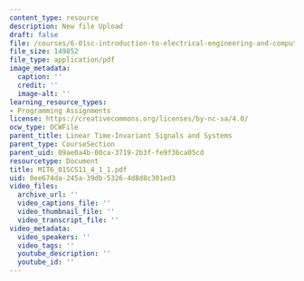 ```yaml
---
content_type: resource
description: New file Upload
draft: false
file: /courses/6-01sc-introduction-to-electrical-engineering-and-computer-science-i-spring-2011/0ee674da245a39db53264d8d8c301ed3_MIT6_01SCS11_4_1_1.pdf
file_size: 149852
file_type: application/pdf
image_metadata:
  caption: ''
  credit: ''
  image-alt: ''
learning_resource_types:
- Programming Assignments
license: https://creativecommons.org/licenses/by-nc-sa/4.0/
ocw_type: OCWFile
parent_title: Linear Time-Invariant Signals and Systems
parent_type: CourseSection
parent_uid: 09ae0a4b-00ca-3719-2b3f-fe9f36ca05cd
resourcetype: Document
title: MIT6_01SCS11_4_1_1.pdf
uid: 0ee674da-245a-39db-5326-4d8d8c301ed3
video_files:
  archive_url: ''
  video_captions_file: ''
  video_thumbnail_file: ''
  video_transcript_file: ''
video_metadata:
  video_speakers: ''
  video_tags: ''
  youtube_description: ''
  youtube_id: ''
---
```

